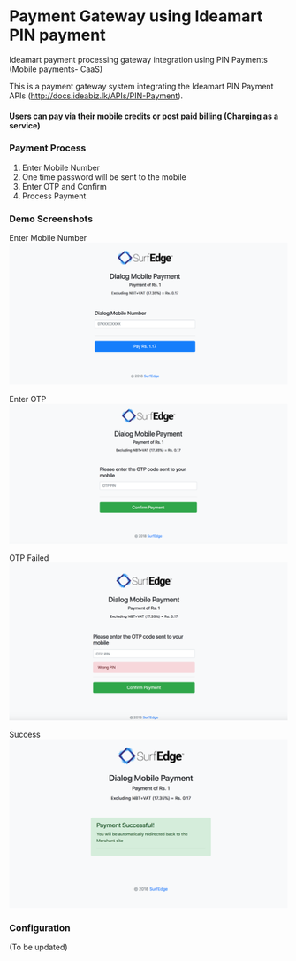 # Payment Gateway using Ideamart PIN payment
Ideamart payment processing gateway integration using PIN Payments (Mobile payments- CaaS)

This is a payment gateway system integrating the Ideamart PIN Payment APIs (http://docs.ideabiz.lk/APIs/PIN-Payment).

#### Users can pay via their mobile credits or post paid billing (Charging as a service)

### Payment Process

1. Enter Mobile Number
2. One time password will be sent to the mobile
3. Enter OTP and Confirm
4. Process Payment

### Demo Screenshots

Enter Mobile Number
![alt text](https://raw.githubusercontent.com/SurfEdge/ideamart-pin-payment-gateway/master/demo/start.png)

Enter OTP
![alt text](https://raw.githubusercontent.com/SurfEdge/ideamart-pin-payment-gateway/master/demo/otp.png)

OTP Failed
![alt text](https://raw.githubusercontent.com/SurfEdge/ideamart-pin-payment-gateway/master/demo/opt_fail.png)

Success
![alt text](https://raw.githubusercontent.com/SurfEdge/ideamart-pin-payment-gateway/master/demo/success.png)


### Configuration



(To be updated)
